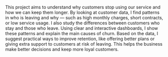 This project aims to understand why customers stop using our service and how we can keep them longer. By looking at customer data, I find patterns in who is leaving and why — such as high monthly charges, short contracts, or low service usage. I also study the differences between customers who stay and those who leave. Using clear and interactive dashboards, I show these patterns and explain the main causes of churn. Based on the data, I suggest practical ways to improve retention, like offering better plans or giving extra support to customers at risk of leaving. This helps the business make better decisions and keep more loyal customers.
